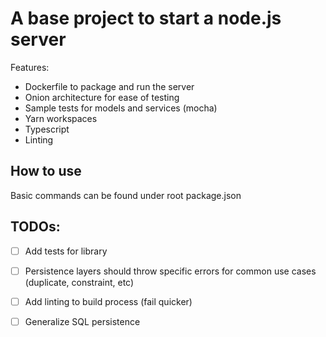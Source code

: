 # A base project to start a node.js server

Features:
* Dockerfile to package and run the server
* Onion architecture for ease of testing
* Sample tests for models and services (mocha)
* Yarn workspaces
* Typescript
* Linting

## How to use

Basic commands can be found under root package.json

## TODOs:

- [ ] Add tests for library
- [ ] Persistence layers should throw specific errors for common use cases (duplicate, constraint, etc)
- [ ] Add linting to build process (fail quicker)
- [ ] Generalize SQL persistence

